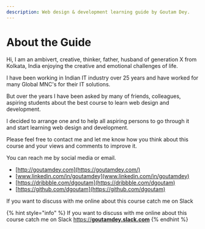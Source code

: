 ```yaml
---
description: Web design & development learning guide by Goutam Dey.
---
```


# About the Guide

Hi, I am an ambivert, creative, thinker, father, husband of generation X from Kolkata, India enjoying the creative and emotional challenges of life. 

I have been working in Indian IT industry over 25 years and have worked for many Global MNC's for their IT solutions. 

But over the years I have been asked by many of friends, colleagues, aspiring students about the best course to learn web design and development. 

I decided to arrange one and to help all aspiring persons to go through it and start learning web design and  development. 

Please feel free to contact me and let me know how you think about this course and your views and comments to improve it. 

You can reach me by social media or email.

* [http://goutamdey.com](https://goutamdey.com/)
* [www.linkedin.com/in/goutamdey](www.linkedin.com/in/goutamdey)
* [https://dribbble.com/dgoutam](https://dribbble.com/dgoutam)
* [https://github.com/dgoutam](https://github.com/dgoutam)

If you want to discuss with me online about this course catch me on Slack

{% hint style="info" %}
If you want to discuss with me online about this course catch me on Slack [https://**goutamdey.slack.com**](https://goutamdey.slack.com) 
{% endhint %}





 

